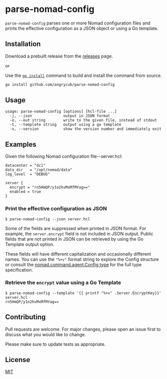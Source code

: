 # parse-nomad-config

`parse-nomad-config` parses one or more Nomad configuration files and prints the
effective configuration as a JSON object or using a Go template.

## Installation

Download a prebuilt release from the [releases]() page.

or

Use the [`go install`](https://golang.org/ref/mod#go-install) command to build and install
the command from source.

```bash
go install github.com/angrycub/parse-nomad-config
```

## Usage

```plaintext
usage: parse-nomad-config [options] [hcl-file ...]
  -j, --json              output in JSON format
  -o, --out string        write to the given file, instead of stdout
  -t, --template string   output using a go template
  -v, --version           show the version number and immediately exit
```

## Examples

Given the following Nomad configuration file--server.hcl:
```hcl
datacenter = "dc1"
data_dir   = "/opt/nomad/data"
log_level  = "DEBUG"

server {
  encrypt = "rn5HmQP/y1o2hvMxMfMYag=="
  enabled = true
}
```
### Print the effective configuration as JSON

```shell
$ parse-nomad-config --json server.hcl
```

Some of the fields are suppressed when printed in JSON format. For example,
the `server.encrypt` field is not included in JSON output. Public fields that
are not printed in JSON can be retrieved by using the Go Template output option.

These fields will have different capitalization and occasionally different names.
You can use the `"%+v"` format string to explore the Config structure or consult
the [nomad.command.agent.Config type][Config] for the full type specification.

### Retrieve the `encrypt` value using a Go Template

```shell
$ parse-nomad-config --template '{{ printf "%+v" .Server.EncryptKey}}' server.hcl
rn5HmQP/y1o2hvMxMfMYag==
```

## Contributing
Pull requests are welcome. For major changes, please open an issue first to
discuss what you would like to change.

Please make sure to update tests as appropriate.

## License
[MIT][]

[Config]: https://github.com/hashicorp/nomad/blob/332dc88101fdaf6a819a37d63c3688dc2fac4bff/command/agent/config.go#L38
[MIT]: https://choosealicense.com/licenses/mit/
